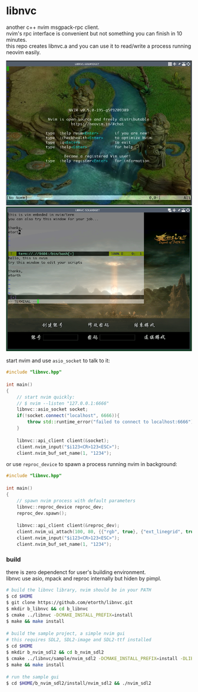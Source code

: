 # libnvc

another c++ nvim msgpack-rpc client.  
nvim's rpc interface is convenient but not something you can finish in 10 minutes.  
this repo creates libnvc.a and you can use it to read/write a process running neovim easily.

![image](https://github.com/etorth/libnvc/raw/master/readme/cap2.png)
![image](https://github.com/etorth/libnvc/raw/master/readme/cap1.png)

start nvim and use ```asio_socket``` to talk to it:

```cpp
#include "libnvc.hpp"

int main()
{
    // start nvim quickly:
    // $ nvim --listen "127.0.0.1:6666"
    libnvc::asio_socket socket;
    if(!socket.connect("localhost", 6666)){
        throw std::runtime_error("failed to connect to localhost:6666");
    }

    libnvc::api_client client(&socket);
    client.nvim_input("$i123<CR>123<ESC>");
    client.nvim_buf_set_name(1, "1234");
```
or use ```reproc_device``` to spawn a process running nvim in background:

```cpp
#include "libnvc.hpp"

int main()
{
    // spawn nvim process with default parameters
    libnvc::reproc_device reproc_dev;
    reproc_dev.spawn();

    libnvc::api_client client(&reproc_dev);
    client.nvim_ui_attach(100, 80, {{"rgb", true}, {"ext_linegrid", true}});
    client.nvim_input("$i123<CR>123<ESC>");
    client.nvim_buf_set_name(1, "1234");
```

### build  
there is zero dependenct for user's building environment.  
libnvc use asio, mpack and reproc internally but hiden by pimpl.  

```bash
# build the libnvc library, nvim should be in your PATH
$ cd $HOME
$ git clone https://github.com/etorth/libnvc.git
$ mkdir b_libnvc && cd b_libnvc
$ cmake ../libnvc -DCMAKE_INSTALL_PREFIX=install
$ make && make install

# build the sample project, a simple nvim gui
# this requires SDL2, SDL2-image and SDL2-ttf installed
$ cd $HOME
$ mkdir b_nvim_sdl2 && cd b_nvim_sdl2
$ cmake ../libnvc/sample/nvim_sdl2 -DCMAKE_INSTALL_PREFIX=install -DLIBNVC_INCLUDE=$HOME/b_libnvc/install/include -DLIBNVC_LIB=$HOME/b_libnvc/install/lib
$ make && make install

# run the sample gui
$ cd $HOME/b_nvim_sdl2/install/nvim_sdl2 && ./nvim_sdl2
```
